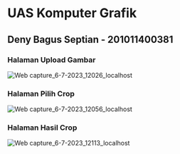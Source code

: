 # UAS Komputer Grafik
## Deny Bagus Septian - 201011400381

### Halaman Upload Gambar
![Web capture_6-7-2023_12026_localhost](https://github.com/denybagus06/uas-komputer-grafik/assets/138745001/d62843e9-c973-4e8f-b7fa-78a545b6b8d7)

### Halaman Pilih Crop
![Web capture_6-7-2023_12056_localhost](https://github.com/denybagus06/uas-komputer-grafik/assets/138745001/11b73c49-681e-4e98-ac89-ac3b8382542b)

### Halaman Hasil Crop
![Web capture_6-7-2023_12113_localhost](https://github.com/denybagus06/uas-komputer-grafik/assets/138745001/d368185d-6b00-436b-a968-b12b684a15af)
